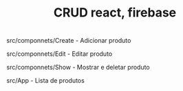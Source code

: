 <div align='center'>
  <h1>CRUD react, firebase<h1>
</div>
<div>
  <p>src/componnets/Create - Adicionar produto</p>
  <p>src/componnets/Edit - Editar produto</p>
  <p>src/componnets/Show - Mostrar e deletar produto</p>
  <p>src/App - Lista de produtos</p>
</div>
